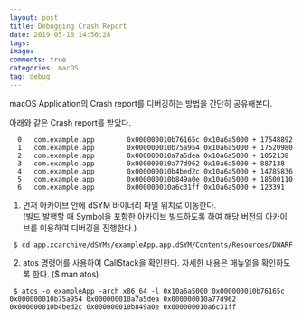 ```yaml
---
layout: post
title: Debugging Crash Report
date: 2019-05-10 14:56:28
tags:
image:
comments: true
categories: macOS
tag: debug
---
```


macOS Application의 Crash report를 디버깅하는 방법을 간단히 공유해본다.

아래와 같은 Crash report를 받았다.

```
  0   com.example.app        0x000000010b76165c 0x10a6a5000 + 17548892 
  1   com.example.app        0x000000010b75a954 0x10a6a5000 + 17520980 
  2   com.example.app        0x000000010a7a5dea 0x10a6a5000 + 1052138 
  3   com.example.app        0x000000010a77d962 0x10a6a5000 + 887138 
  4   com.example.app        0x000000010b4bed2c 0x10a6a5000 + 14785836 
  5   com.example.app        0x000000010b849a0e 0x10a6a5000 + 18500110 
  6   com.example.app        0x000000010a6c31ff 0x10a6a5000 + 123391
```

1. 먼저 아카이브 안에 dSYM 바이너리 파일 위치로 이동한다.  
  (빌드 발행할 때 Symbol을 포함한 아카이브 빌드하도록 하여 해당 버전의 아카이브를 이용하여 디버깅을 진행한다.)
  ```
   $ cd app.xcarchive/dSYMs/exampleApp.app.dSYM/Contents/Resources/DWARF
  ```
2. atos 명령어를 사용하여 CallStack을 확인한다. 자세한 내용은 매뉴얼을 확인하도록 한다. ($ man atos)
  ```
   $ atos -o exampleApp -arch x86_64 -l 0x10a6a5000 0x000000010b76165c 0x000000010b75a954 0x000000010a7a5dea 0x000000010a77d962 0x000000010b4bed2c 0x000000010b849a0e 0x000000010a6c31ff
  ```
